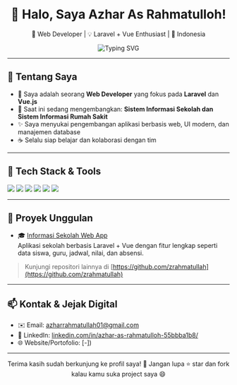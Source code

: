 <!-- PROFIL README UNTUK GITHUB -->

<h1 align="center">👋 Halo, Saya Azhar As Rahmatulloh!</h1>
<p align="center">
  🚀 Web Developer | 💡 Laravel + Vue Enthusiast | 📍 Indonesia
</p>

<p align="center">
  <img src="https://readme-typing-svg.herokuapp.com?font=Fira+Code&size=22&duration=4000&pause=1000&color=F97316&center=true&vCenter=true&width=450&lines=Full-stack+Web+Developer;Laravel+%7C+Vue.js+%7C+Tailwind;Suka+ngulik+project+open+source;Selalu+belajar+hal+baru" alt="Typing SVG" />
</p>

---

## 🔧 Tentang Saya
- 🧠 Saya adalah seorang **Web Developer** yang fokus pada **Laravel** dan **Vue.js**
- 🏫 Saat ini sedang mengembangkan: **Sistem Informasi Sekolah dan Sistem Informasi Rumah Sakit**
- ✨ Saya menyukai pengembangan aplikasi berbasis web, UI modern, dan manajemen database
- ☕ Selalu siap belajar dan kolaborasi dengan tim

---

## 🚀 Tech Stack & Tools
<p>
  <img src="https://img.shields.io/badge/Laravel-red?style=for-the-badge&logo=laravel&logoColor=white" />
  <img src="https://img.shields.io/badge/Vue.js-42b883?style=for-the-badge&logo=vue.js&logoColor=white" />
  <img src="https://img.shields.io/badge/MySQL-00618a?style=for-the-badge&logo=mysql&logoColor=white" />
  <img src="https://img.shields.io/badge/TailwindCSS-06B6D4?style=for-the-badge&logo=tailwind-css&logoColor=white" />
  <img src="https://img.shields.io/badge/Git-F05032?style=for-the-badge&logo=git&logoColor=white" />
  <img src="https://img.shields.io/badge/VSCode-007ACC?style=for-the-badge&logo=visual-studio-code&logoColor=white" />
</p>

---

## 🌟 Proyek Unggulan
- 🎓 [Informasi Sekolah Web App](https://github.com/zrahmatullah/Informasi-Sekolah-Web-App)  
  Aplikasi sekolah berbasis Laravel + Vue dengan fitur lengkap seperti data siswa, guru, jadwal, nilai, dan absensi.

> Kunjungi repositori lainnya di [https://github.com/zrahmatullah](https://github.com/zrahmatullah)

---

## 📫 Kontak & Jejak Digital
- ✉️ Email: azharrahmatullah01@gmail.com
- 🔗 LinkedIn: [linkedin.com/in/azhar-as-rahmatulloh-55bbba1b8/]([https://linkedin.com/in/zrahmatullah](https://www.linkedin.com/in/azhar-as-rahmatulloh-55bbba1b8/))
- 🌐 Website/Portofolio: [-])

---

<p align="center">
  Terima kasih sudah berkunjung ke profil saya! 🙏  
  Jangan lupa ⭐ star dan fork kalau kamu suka project saya 😄
</p>
